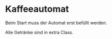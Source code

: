 # Kaffeeautomat
 
Beim Start muss der Automat erst befüllt werden.

Alle Getränke sind in extra Class.
